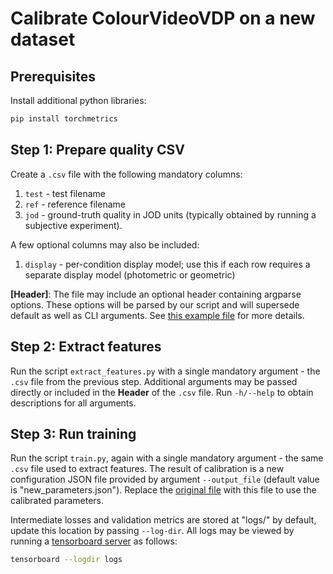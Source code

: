 # Calibrate ColourVideoVDP on a new dataset

## Prerequisites
Install additional python libraries:
```bash
pip install torchmetrics
```

## Step 1: Prepare quality CSV
Create a `.csv` file with the following mandatory columns:
1. `test` - test filename
2. `ref` - reference filename
3. `jod` - ground-truth quality in JOD units (typically obtained by running a subjective experiment).

A few optional columns may also be included:
1. `display` - per-condition display model; use this if each row requires a separate display model (photometric or geometric)

**[Header]**: The file may include an optional header containing argparse options. These options will be parsed by our script and will supersede default as well as CLI arguments. See [this example file](calibration/xr-david.csv) for more details.

## Step 2: Extract features
Run the script `extract_features.py` with a single mandatory argument - the `.csv` file from the previous step. Additional arguments may be passed directly or included in the **Header** of the `.csv` file. Run `-h/--help` to obtain descriptions for all arguments.

## Step 3: Run training
Run the script `train.py`, again with a single mandatory argument - the same `.csv` file used to extract features. The result of calibration is a new configuration JSON file provided by argument `--output_file` (default value is "new_parameters.json"). Replace the [original file](pycvvdp/vvdp_data/cvvdp_parameters.json) with this file to use the calibrated parameters.

Intermediate losses and validation metrics are stored at "logs/" by default, update this location by passing `--log-dir`. All logs may be viewed by running a [tensorboard server](https://www.tensorflow.org/tensorboard) as follows:
```bash
tensorboard --logdir logs
```
